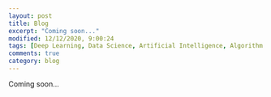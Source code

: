 ```yaml
---
layout: post
title: Blog
excerpt: "Coming soon..."
modified: 12/12/2020, 9:00:24
tags: [Deep Learning, Data Science, Artificial Intelligence, Algorithm Selection]
comments: true
category: blog
---
```


<div class="message">
  Coming soon...
</div>

